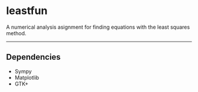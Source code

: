 # leastfun
A numerical analysis asignment for finding equations with the least squares method.

----

## Dependencies

* Sympy
* Matplotlib
* GTK+
